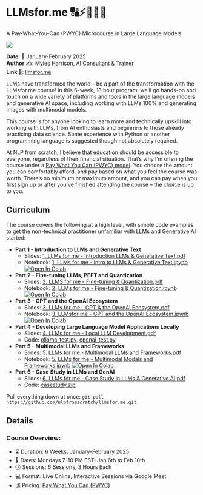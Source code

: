 # LLMsfor.me 🔠⚡🤖🧠😃

A Pay-What-You-Can (PWYC) Microcourse in Large Language Models

<img src="../assets/images/llmsforme_coverimage.png"/>

**Date**: 📅 January-February 2025  
**Author** ✍️: Myles Harrison, AI Consultant & Trainer  
**Link** 🔗: [llmsfor.me](https://llmsfor.me)  

LLMs have transformed the world – be a part of the transformation with the LLMsfor.me course! In this 6-week, 18 hour program, we’ll go hands-on and touch on a wide variety of platforms and tools in the large language models and generative AI space, including working with LLMs 100% and generating images with multimodal models.

This course is for anyone looking to learn more and technically upskill into working with LLMs, from AI enthusiasts and beginners to those already practicing data science. Some experience with Python or another programming language is suggested though not absolutely required.

At NLP from scratch, I believe that education should be accessible to everyone, regardless of their financial situation. That’s why I’m offering the course under a [Pay What You Can (PWYC) model](https://www.nlpfromscratch.com/pwyc). You choose the amount you can comfortably afford, and pay based on what you feel the course was worth. There’s no minimum or maximum amount, and you can pay when you first sign up or after you’ve finished attending the course – the choice is up to you.

## Curriculum
The course covers the following at a high level, with simple code examples to get the non-technical practitioner unfamiliar with LLMs and Generative AI started:
- **Part 1 - Introduction to LLMs and Generative Text**
  - Slides: <a href="llmsfor.me/slides/1. LLMs for me - Introduction LLMs & Generative Text.pdf">1. LLMs for me - Introduction LLMs & Generative Text.pdf</a> 
  - Notebook: <a href="llmsfor.me/notebooks/1. LLMs for me - Intro to LLMs & Generative Text.ipynb">1. LLMs for me - Intro to LLMs & Generative Text.ipynb</a>
  <a target="_blank" href="https://colab.research.google.com/github/nlpfromscratch/nlpfromscratch.github.io/blob/main/Microcourses/llmsfor.me/notebooks/1.%20LLMs%20for%20me%20-%20Intro%20to%20LLMs%20%26%20Generative%20Text.ipynb"><img src="https://colab.research.google.com/assets/colab-badge.svg" alt="Open In Colab"/></a>  
- **Part 2 - Fine-tuning LLMs, PEFT and Quantization**
  - Slides: <a href="llmsfor.me/slides/2. LLMS for me - Fine-tuning & Quantization.pdf">2. LLMS for me - Fine-tuning & Quantization.pdf</a> 
  - Notebook: <a href="llmsfor.me/notebooks/2. LLMs for me - Fine-tuning & Quantization.ipynb">2. LLMs for me - Fine-tuning & Quantization.ipynb</a>
  <a target="_blank" href="https://colab.research.google.com/github/nlpfromscratch/nlpfromscratch.github.io/blob/main/Microcourses/llmsfor.me/notebooks/2.%20LLMs%20for%20me%20-%20Fine-tuning%20&%20Quantization.ipynb"><img src="https://colab.research.google.com/assets/colab-badge.svg" alt="Open In Colab"/></a>  
- **Part 3 - GPT and the OpenAI Ecosystem**
  - Slides: <a href="llmsfor.me/slides/3. LLMs for me - GPT & the OpenAI Ecosystem.pdf">3. LLMs for me - GPT & the OpenAI Ecosystem.pdf</a> 
  - Notebook: <a href="llmsfor.me/notebooks/3. LLMsfor me - GPT and the OpenAI Ecosystem.ipynb">3. LLMsfor me - GPT and the OpenAI Ecosystem.ipynb</a>
  <a target="_blank" href="https://colab.research.google.com/github/nlpfromscratch/nlpfromscratch.github.io/blob/main/Microcourses/llmsfor.me/notebooks/3. LLMsfor me - GPT and the OpenAI Ecosystem.ipynb"><img src="https://colab.research.google.com/assets/colab-badge.svg" alt="Open In Colab"/></a>  
- **Part 4 - Developing Large Language Model Applications Locally**
  - Slides: <a href="llmsfor.me/slides/4. LLMs for me - Local LLM Development.pdf">4. LLMs for me - Local LLM Development.pdf</a> 
  - Code: [ollama_test.py](llmsfor.me/code/ollama_test.py), [openai_test.py](llmsfor.me/code/openai_test.py)
- **Part 5 - Multimodal LLMs and Frameworks**
  - Slides: <a href="llmsfor.me/slides/5. LLMs for me - Multimodal LLMs and Frameworks.pdf">5. LLMs for me - Multimodal LLMs and Frameworks.pdf</a> 
  - Notebook: <a href="llmsfor.me/notebooks/5. LLMs for me - Multimodal Modals and Frameworks.ipynb">5. LLMs for me - Multimodal Modals and Frameworks.ipynb</a>
  <a target="_blank" href="https://colab.research.google.com/github/nlpfromscratch/nlpfromscratch.github.io/blob/main/Microcourses/llmsfor.me/notebooks/5. LLMs for me - Multimodal Modals and Frameworks.ipynb"><img src="https://colab.research.google.com/assets/colab-badge.svg" alt="Open In Colab"/></a>  
- **Part 6 - Case Study in LLMs and GenAI**
  - Slides: <a href="llmsfor.me/slides/6. LLMs for me - Case Study in LLMs & Generative AI.pdf">6. LLMs for me - Case Study in LLMs & Generative AI.pdf</a> 
  - Code: [casestudy.zip](llmsfor.me/code/casestudy.zip)

Pull everything down at once: `git pull https://github.com/nlpfromscratch/llmsfor.me.git`

## Details 
### Course Overview:
- ⌛ Duration: 6 Weeks, January-February 2025  
- 📅 Dates: Mondays 7-10 PM EST: Jan 6th to Feb 10th
- 🕒 Sessions: 6 Sessions, 3 Hours Each  
- 💻 Format: Live Online, Interactive Sessions via Google Meet  
- 💰 Pricing: [Pay What You Can (PWYC)](https://www.nlpfromscratch.com/pwyc)